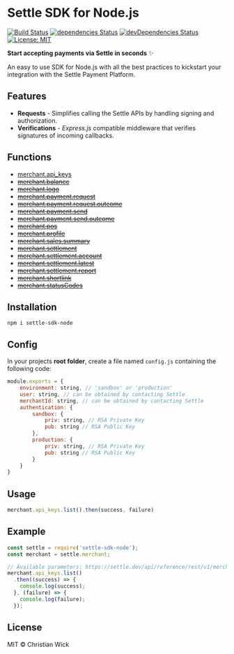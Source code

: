 # Settle SDK for Node.js

[![Build Status](https://travis-ci.org/flexdinesh/npm-module-boilerplate.svg?branch=master)](https://travis-ci.org/flexdinesh/npm-module-boilerplate) [![dependencies Status](https://david-dm.org/flexdinesh/npm-module-boilerplate/status.svg)](https://david-dm.org/flexdinesh/npm-module-boilerplate) [![devDependencies Status](https://david-dm.org/flexdinesh/npm-module-boilerplate/dev-status.svg)](https://david-dm.org/flexdinesh/npm-module-boilerplate?type=dev) [![License: MIT](https://img.shields.io/badge/License-MIT-blue.svg)](https://opensource.org/licenses/MIT)

**Start accepting payments via Settle in seconds** ✨

An easy to use SDK for Node.js with all the best practices to kickstart your integration with the Settle Payment Platform.

## Features

* **Requests** - Simplifies calling the Settle APIs by handling signing and authorization.
* **Verifications** - _Express.js_ compatible middleware that verifies signatures of incoming callbacks.

## Functions

- [merchant.api_keys](https://settle.dev/api/reference/rest/v1/merchant.apiKeys/)
- [~~merchant.balance~~](https://settle.dev/api/reference/rest/v1/merchant.balance/)
- [~~merchant.logo~~](https://settle.dev/api/reference/rest/v1/merchant.logo/)
- [~~merchant.payment.request~~](https://settle.dev/api/reference/rest/v1/merchant.payment.request/)
- [~~merchant.payment.request.outcome~~](https://settle.dev/api/reference/rest/v1/merchant.payment.request.outcome/)
- [~~merchant.payment.send~~](https://settle.dev/api/reference/rest/v1/merchant.payment.send/)
- [~~merchant.payment.send.outcome~~](https://settle.dev/api/reference/rest/v1/merchant.payment.send.outcome/)
- [~~merchant.pos~~](https://settle.dev/api/reference/rest/v1/merchant.pos/)
- [~~merchant.profile~~](https://settle.dev/api/reference/rest/v1/merchant.profile/)
- [~~merchant.sales.summary~~](https://settle.dev/api/reference/rest/v1/merchant.sales.summary/)
- [~~merchant.settlement~~](https://settle.dev/api/reference/rest/v1/merchant.settlement/)
- [~~merchant.settlement.account~~](https://settle.dev/api/reference/rest/v1/merchant.settlement.account/)
- [~~merchant.settlement.latest~~](https://settle.dev/api/reference/rest/v1/merchant.settlement.latest/)
- [~~merchant.settlement.report~~](https://settle.dev/api/reference/rest/v1/merchant.settlement.report/)
- [~~merchant.shortlink~~](https://settle.dev/api/reference/rest/v1/merchant.shortlink/)
- [~~merchant.statusCodes~~](https://settle.dev/api/reference/rest/v1/merchant.statusCodes/)

## Installation

`npm i settle-sdk-node`

## Config

In your projects  **root folder**, create a file named `config.js` containing the following code:

```js
module.exports = {
    environment: string, // 'sandbox' or 'production'
    user: string, // can be obtained by contacting Settle
    merchantId: string, // can be obtained by contacting Settle
    authentication: {
        sandbox: {
            priv: string, // RSA Private Key
            pub: string // RSA Public Key
        },
        production: {
            priv: string, // RSA Private Key
            pub: string // RSA Public Key
        }
    }
}
```

## Usage

```js
merchant.api_keys.list().then(success, failure)
```

## Example

```js
const settle = require('settle-sdk-node');
const merchant = settle.merchant;

// Available parameters: https://settle.dev/api/reference/rest/v1/merchant.apiKeys/list/
merchant.api_keys.list()
  .then((success) => {
    console.log(success);
  }, (failure) => {
    console.log(failure);
  });
```

## License

MIT © Christian Wick
